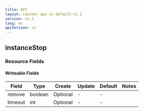 ```yaml
---
title: API
layout: rancher-api-v1-default-v1.2
version: v1.2
lang: en
apiVersion: v1
---
```


## instanceStop



### Resource Fields

#### Writeable Fields

Field | Type | Create | Update | Default | Notes
---|---|---|---|---|---
remove | boolean | Optional | - | - | 
timeout | int | Optional | - | - | 



<br>

